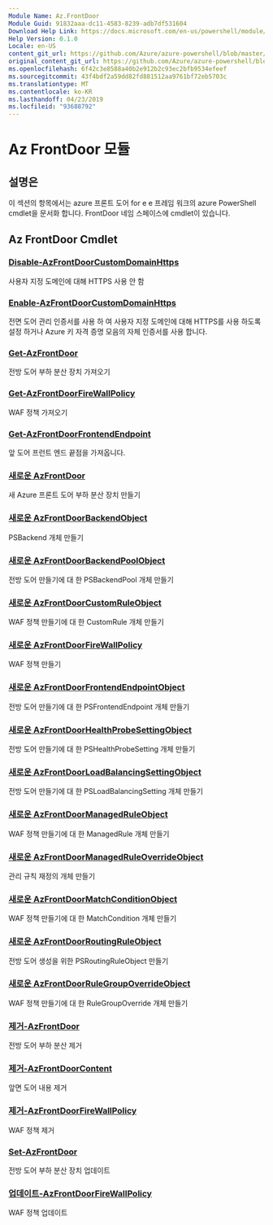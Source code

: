 ```yaml
---
Module Name: Az.FrontDoor
Module Guid: 91832aaa-dc11-4583-8239-adb7df531604
Download Help Link: https://docs.microsoft.com/en-us/powershell/module/az.frontdoor
Help Version: 0.1.0
Locale: en-US
content_git_url: https://github.com/Azure/azure-powershell/blob/master/src/FrontDoor/FrontDoor/help/Az.FrontDoor.md
original_content_git_url: https://github.com/Azure/azure-powershell/blob/master/src/FrontDoor/FrontDoor/help/Az.FrontDoor.md
ms.openlocfilehash: 6f42c3e8588a40b2e912b2c93ec2bfb9534efeef
ms.sourcegitcommit: 43f4bdf2a59dd82fd881512aa9761bf72eb5703c
ms.translationtype: MT
ms.contentlocale: ko-KR
ms.lasthandoff: 04/23/2019
ms.locfileid: "93688792"
---
```

# Az FrontDoor 모듈
## 설명은
이 섹션의 항목에서는 azure 프론트 도어 for e e 프레임 워크의 azure PowerShell cmdlet을 문서화 합니다. FrontDoor 네임 스페이스에 cmdlet이 있습니다.

## Az FrontDoor Cmdlet
### [Disable-AzFrontDoorCustomDomainHttps](Disable-AzFrontDoorCustomDomainHttps.md)
사용자 지정 도메인에 대해 HTTPS 사용 안 함

### [Enable-AzFrontDoorCustomDomainHttps](Enable-AzFrontDoorCustomDomainHttps.md)
전면 도어 관리 인증서를 사용 하 여 사용자 지정 도메인에 대해 HTTPS를 사용 하도록 설정 하거나 Azure 키 자격 증명 모음의 자체 인증서를 사용 합니다.

### [Get-AzFrontDoor](Get-AzFrontDoor.md)
전방 도어 부하 분산 장치 가져오기

### [Get-AzFrontDoorFireWallPolicy](Get-AzFrontDoorFireWallPolicy.md)
WAF 정책 가져오기

### [Get-AzFrontDoorFrontendEndpoint](Get-AzFrontDoorFrontendEndpoint.md)
앞 도어 프런트 엔드 끝점을 가져옵니다.

### [새로운 AzFrontDoor](New-AzFrontDoor.md)
새 Azure 프론트 도어 부하 분산 장치 만들기

### [새로운 AzFrontDoorBackendObject](New-AzFrontDoorBackendObject.md)
PSBackend 개체 만들기

### [새로운 AzFrontDoorBackendPoolObject](New-AzFrontDoorBackendPoolObject.md)
전방 도어 만들기에 대 한 PSBackendPool 개체 만들기

### [새로운 AzFrontDoorCustomRuleObject](New-AzFrontDoorCustomRuleObject.md)
WAF 정책 만들기에 대 한 CustomRule 개체 만들기

### [새로운 AzFrontDoorFireWallPolicy](New-AzFrontDoorFireWallPolicy.md)
WAF 정책 만들기

### [새로운 AzFrontDoorFrontendEndpointObject](New-AzFrontDoorFrontendEndpointObject.md)
전방 도어 만들기에 대 한 PSFrontendEndpoint 개체 만들기

### [새로운 AzFrontDoorHealthProbeSettingObject](New-AzFrontDoorHealthProbeSettingObject.md)
전방 도어 만들기에 대 한 PSHealthProbeSetting 개체 만들기

### [새로운 AzFrontDoorLoadBalancingSettingObject](New-AzFrontDoorLoadBalancingSettingObject.md)
전방 도어 만들기에 대 한 PSLoadBalancingSetting 개체 만들기

### [새로운 AzFrontDoorManagedRuleObject](New-AzFrontDoorManagedRuleObject.md)
WAF 정책 만들기에 대 한 ManagedRule 개체 만들기

### [새로운 AzFrontDoorManagedRuleOverrideObject](New-AzFrontDoorManagedRuleOverrideObject.md)
관리 규칙 재정의 개체 만들기

### [새로운 AzFrontDoorMatchConditionObject](New-AzFrontDoorMatchConditionObject.md)
WAF 정책 만들기에 대 한 MatchCondition 개체 만들기

### [새로운 AzFrontDoorRoutingRuleObject](New-AzFrontDoorRoutingRuleObject.md)
전방 도어 생성을 위한 PSRoutingRuleObject 만들기

### [새로운 AzFrontDoorRuleGroupOverrideObject](New-AzFrontDoorRuleGroupOverrideObject.md)
WAF 정책 만들기에 대 한 RuleGroupOverride 개체 만들기

### [제거-AzFrontDoor](Remove-AzFrontDoor.md)
전방 도어 부하 분산 제거

### [제거-AzFrontDoorContent](Remove-AzFrontDoorContent.md)
앞면 도어 내용 제거

### [제거-AzFrontDoorFireWallPolicy](Remove-AzFrontDoorFireWallPolicy.md)
WAF 정책 제거

### [Set-AzFrontDoor](Set-AzFrontDoor.md)
전방 도어 부하 분산 장치 업데이트

### [업데이트-AzFrontDoorFireWallPolicy](Update-AzFrontDoorFireWallPolicy.md)
WAF 정책 업데이트

